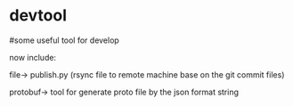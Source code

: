 # devtool

#some useful tool for develop

now include:

file->
publish.py (rsync file to remote machine base on the git commit files)

protobuf->
tool for generate proto file by the json format string